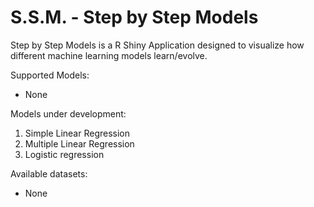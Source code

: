# S.S.M. - Step by Step Models
Step by Step Models is a R Shiny Application designed to visualize how different machine learning models learn/evolve.

Supported Models:
* None

Models under development: 
1. Simple Linear Regression
2. Multiple Linear Regression
3. Logistic regression

Available datasets:
* None